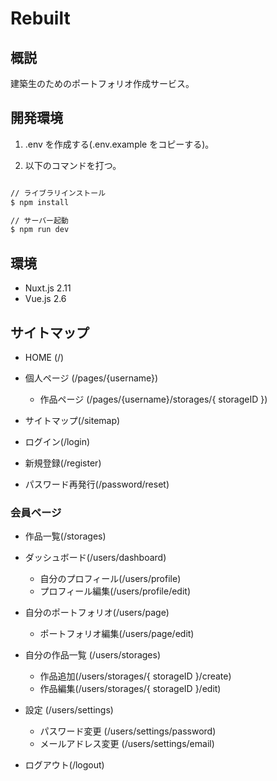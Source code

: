 # Rebuilt

## 概説

建築生のためのポートフォリオ作成サービス。

## 開発環境

1. .env を作成する(.env.example をコピーする)。

2. 以下のコマンドを打つ。

```bash

// ライブラリインストール
$ npm install

// サーバー起動
$ npm run dev
```

## 環境

- Nuxt.js 2.11
- Vue.js 2.6

## サイトマップ

- HOME (/)

- 個人ページ (/pages/{username})

  - 作品ページ (/pages/{username}/storages/{ storageID })

- サイトマップ(/sitemap)

- ログイン(/login)

- 新規登録(/register)

- パスワード再発行(/password/reset)

### 会員ページ

- 作品一覧(/storages)

- ダッシュボード(/users/dashboard)

  - 自分のプロフィール(/users/profile)
  - プロフィール編集(/users/profile/edit)

- 自分のポートフォリオ(/users/page)
  - ポートフォリオ編集(/users/page/edit)

- 自分の作品一覧 (/users/storages)
  - 作品追加(/users/storages/{ storageID }/create)
  - 作品編集(/users/storages/{ storageID }/edit)

- 設定 (/users/settings)
  - パスワード変更 (/users/settings/password)
  - メールアドレス変更 (/users/settings/email)

- ログアウト(/logout)
